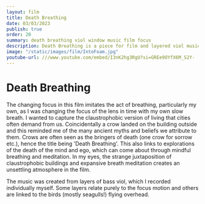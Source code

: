 ```yaml
---
layout: film
title: Death Breathing
date: 03/03/2023
publish: true
order: 20
summary: death breathing viol window music film focus
description: Death Breathing is a piece for film and layered viol music
image: "/static/images/film/IntoFoam.jpg"
youtube-url: ///www.youtube.com/embed/I3nK2hg3RgU?si=GREe9OYfX6M_S2Y-
---
```


# Death Breathing

The changing focus in this film imitates the act of breathing, particularly my own, as I was changing the focus of the lens in time with my own slow breath. I wanted to capture the claustrophobic version of living that cities often demand from us. Coincidentally a crow landed on the building outside and this reminded me of the many ancient myths and beliefs we attribute to them. Crows are often seen as the bringers of death (one crow for sorrow etc.), hence the title being 'Death Breathing'. This also links to explorations of the death of the mind and ego, which can come about through mindful breathing and meditation. In my eyes, the strange juxtaposition of claustrophobic buildings and expansive breath meditation creates an unsettling atmosphere in the film.

The music was created from layers of bass viol, which I recorded individually myself. Some layers relate purely to the focus motion and others are linked to the birds (mostly seagulls!) flying overhead.

